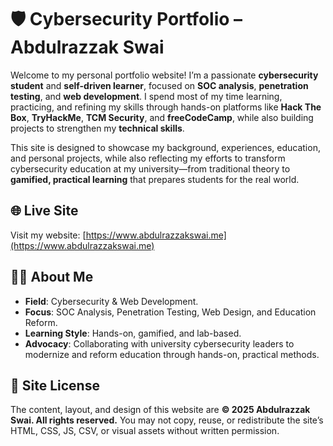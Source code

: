 # 🛡️ Cybersecurity Portfolio – Abdulrazzak Swai

Welcome to my personal portfolio website! I’m a passionate **cybersecurity student** and **self-driven learner**, focused on **SOC analysis**, **penetration testing**, and **web development**. I spend most of my time learning, practicing, and refining my skills through hands-on platforms like **Hack The Box**, **TryHackMe**, **TCM Security**, and **freeCodeCamp**, while also building projects to strengthen my **technical skills**.

This site is designed to showcase my background, experiences, education, and personal projects, while also reflecting my efforts to transform cybersecurity education at my university—from traditional theory to **gamified, practical learning** that prepares students for the real world.

## 🌐 Live Site

Visit my website: [https://www.abdulrazzakswai.me](https://www.abdulrazzakswai.me)

## 👨‍💻 About Me

* **Field**: Cybersecurity & Web Development.
* **Focus**: SOC Analysis, Penetration Testing, Web Design, and Education Reform.
* **Learning Style**: Hands-on, gamified, and lab-based.
* **Advocacy**: Collaborating with university cybersecurity leaders to modernize and reform education through hands-on, practical methods.

## 🚫 Site License

The content, layout, and design of this website are **© 2025 Abdulrazzak Swai. All rights reserved.**
You may not copy, reuse, or redistribute the site’s HTML, CSS, JS, CSV, or visual assets without written permission.

